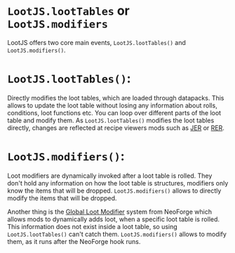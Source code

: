# `LootJS.lootTables` or `LootJS.modifiers`

LootJS offers two core main events, `LootJS.lootTables()` and `LootJS.modifiers()`.

# `LootJS.lootTables()`:

Directly modifies the loot tables, which are loaded through datapacks. This allows to update the loot table without losing any information about rolls, conditions, loot functions etc. You can loop over different parts of the loot table and modify them. As `LootJS.lootTables()` modifies the loot tables directly, changes are reflected at recipe viewers mods such as [JER](https://www.curseforge.com/minecraft/mc-mods/just-enough-resources-jer) or [RER](https://www.curseforge.com/minecraft/mc-mods/roughly-enough-resources).

# `LootJS.modifiers()`:

Loot modifiers are dynamically invoked after a loot table is rolled. They don't hold any information on how the loot table is structures, modifiers only know the items that will be dropped. `LootJS.modifiers()` allows to directly modify the items that will be dropped.

Another thing is the [Global Loot Modifier](https://docs.neoforged.net/docs/resources/server/glm/) system from NeoForge which allows mods to dynamically adds loot, when a specific loot table is rolled. This information does not exist inside a loot table, so using `LootJS.lootTables()` can't catch them. `LootJS.modifiers()` allows to modify them, as it runs after the NeoForge hook runs.
